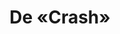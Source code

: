 ---
layout: exhibit
title: De «Crash»
insert:
    - banner
preview: 
    image: /img/tentoonstelling/todo-img-01.jpg
    text: >
        Er was eens, de start van een camping...
        
        
media:
    - type: image
      link: /media/img/sample-06.jpg
    - type: audio
      link: /media/audio/sample-03.mp3
---
